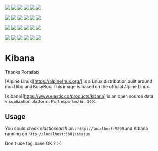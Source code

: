 [![](https://images.microbadger.com/badges/image/babim/kibana:base.svg)](https://microbadger.com/images/babim/kibana:base "Get your own image badge on microbadger.com") [![](https://images.microbadger.com/badges/version/babim/kibana:base.svg)](https://microbadger.com/images/babim/kibana:base "Get your own version badge on microbadger.com")
[![](https://images.microbadger.com/badges/image/babim/kibana:latest.svg)](https://microbadger.com/images/babim/kibana:latest "Get your own image badge on microbadger.com") [![](https://images.microbadger.com/badges/version/babim/kibana:latest.svg)](https://microbadger.com/images/babim/kibana:latest "Get your own version badge on microbadger.com")
[![](https://images.microbadger.com/badges/image/babim/kibana:xpack.svg)](https://microbadger.com/images/babim/kibana:xpack "Get your own image badge on microbadger.com") [![](https://images.microbadger.com/badges/version/babim/kibana:xpack.svg)](https://microbadger.com/images/babim/kibana:xpack "Get your own version badge on microbadger.com")

[![](https://images.microbadger.com/badges/image/babim/kibana:4.0.svg)](https://microbadger.com/images/babim/kibana:4.0 "Get your own image badge on microbadger.com") [![](https://images.microbadger.com/badges/version/babim/kibana:4.0.svg)](https://microbadger.com/images/babim/kibana:4.0 "Get your own version badge on microbadger.com")
[![](https://images.microbadger.com/badges/image/babim/kibana:4.1.svg)](https://microbadger.com/images/babim/kibana:4.1 "Get your own image badge on microbadger.com") [![](https://images.microbadger.com/badges/version/babim/kibana:4.1.svg)](https://microbadger.com/images/babim/kibana:4.1 "Get your own version badge on microbadger.com")
[![](https://images.microbadger.com/badges/image/babim/kibana:4.2.svg)](https://microbadger.com/images/babim/kibana:4.2 "Get your own image badge on microbadger.com") [![](https://images.microbadger.com/badges/version/babim/kibana:4.2.svg)](https://microbadger.com/images/babim/kibana:4.2 "Get your own version badge on microbadger.com")

[![](https://images.microbadger.com/badges/image/babim/kibana:4.3.svg)](https://microbadger.com/images/babim/kibana:4.3 "Get your own image badge on microbadger.com") [![](https://images.microbadger.com/badges/version/babim/kibana:4.3.svg)](https://microbadger.com/images/babim/kibana:4.3 "Get your own version badge on microbadger.com")
[![](https://images.microbadger.com/badges/image/babim/kibana:4.4.svg)](https://microbadger.com/images/babim/kibana:4.4 "Get your own image badge on microbadger.com") [![](https://images.microbadger.com/badges/version/babim/kibana:4.4.svg)](https://microbadger.com/images/babim/kibana:4.4 "Get your own version badge on microbadger.com")
[![](https://images.microbadger.com/badges/image/babim/kibana:4.5.svg)](https://microbadger.com/images/babim/kibana:4.5 "Get your own image badge on microbadger.com") [![](https://images.microbadger.com/badges/version/babim/kibana:4.5.svg)](https://microbadger.com/images/babim/kibana:4.5 "Get your own version badge on microbadger.com")

[![](https://images.microbadger.com/badges/image/babim/kibana:4.6.svg)](https://microbadger.com/images/babim/kibana:4.6 "Get your own image badge on microbadger.com") [![](https://images.microbadger.com/badges/version/babim/kibana:4.6.svg)](https://microbadger.com/images/babim/kibana:4.6 "Get your own version badge on microbadger.com")
[![](https://images.microbadger.com/badges/image/babim/kibana:5.0.svg)](https://microbadger.com/images/babim/kibana:5.0 "Get your own image badge on microbadger.com") [![](https://images.microbadger.com/badges/version/babim/kibana:5.0.svg)](https://microbadger.com/images/babim/kibana:5.0 "Get your own version badge on microbadger.com")
[![](https://images.microbadger.com/badges/image/babim/kibana:5.1.svg)](https://microbadger.com/images/babim/kibana:5.1 "Get your own image badge on microbadger.com") [![](https://images.microbadger.com/badges/version/babim/kibana:5.1.svg)](https://microbadger.com/images/babim/kibana:5.1 "Get your own version badge on microbadger.com")


# Kibana
Thanks Portefaix

[Alpine Linux][https://alpinelinux.org/] is a Linux distribution built around musl libc and BusyBox.
This image is based on the official Alpine Linux.

[Kibana][https://www.elastic.co/products/kibana] is an open source data visualization platform.
Port exported is : `5601`

## Usage

You could check *elasticsearch* on : `http://localhost:9200` and Kibana running on `http://localhost:5601/status`

Don't use tag :base OK ? :-)